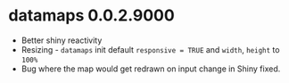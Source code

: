 # datamaps 0.0.2.9000

* Better shiny reactivity
* Resizing - `datamaps` init default `responsive = TRUE` and `width`, `height` to `100%`
* Bug where the map would get redrawn on input change in Shiny fixed.
